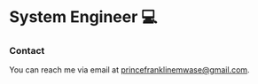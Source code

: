 # System Engineer :computer:

### Contact

You can reach me via email at [princefranklinemwase@gmail.com](mailto:princefranklinemwase@gmail.com).

